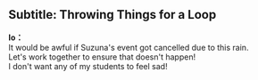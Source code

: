 # 

  
## Subtitle: Throwing Things for a Loop
  
**Io：**  
It would be awful if Suzuna's event got cancelled due to this rain.  
Let's work together to ensure that doesn't happen!  
I don't want any of my students to feel sad!  
